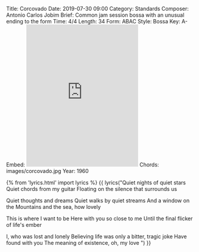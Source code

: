 Title: Corcovado
Date: 2019-07-30 09:00
Category: Standards
Composer: Antonio Carlos Jobim
Brief: Common jam session bossa with an unusual ending to the form
Time: 4/4
Length: 34
Form: ABAC
Style: Bossa
Key: A-
Embed: <iframe src="https://open.spotify.com/embed/user/thatdavidmiller/playlist/5jgfGosh2gOsqche7w9wkq" width="300" height="380" frameborder="0" allowtransparency="true" allow="encrypted-media"></iframe>
Chords: images/corcovado.jpg
Year: 1960

{% from 'lyrics.html' import lyrics %}
{{ lyrics("Quiet nights of quiet stars
Quiet chords from my guitar
Floating on the silence that surrounds us

Quiet thoughts and dreams
Quiet walks by quiet streams
And a window on the
Mountains and the sea, how lovely

This is where I want to be
Here with you so close to me
Until the final flicker of life's ember

I, who was lost and lonely
Believing life was only a bitter, tragic joke
Have found with you
The meaning of existence, oh, my love ") }}
